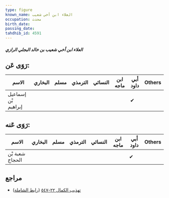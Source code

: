 ```yaml
---
type: figure
known_name: العلاء ابن أخي شعيب
occupation: محدث
birth_date:
passing_date:
tahdhib_id: 4591
---
```

##### العلاء ابن أخي شعيب بن خالد البجلي الرازي

## رَوَى عَن:
| الاسم               | البخاري | مسلم | الترمذي | النسائي | ابن ماجه | أبي داود | Others |
| ------------------- | ------- | ---- | ------- | ------- | -------- | -------- | ------ |
| إسماعيل بْن إبراهيم |         |      |         |         |          | ✔        |        |
## رَوَى عَنه:
| الاسم           | البخاري | مسلم | الترمذي | النسائي | ابن ماجه | أبي داود | Others |
| --------------- | ------- | ---- | ------- | ------- | -------- | -------- | ------ |
| شعبة بْن الحجاج |         |      |         |         |          | ✔        |        |
## مراجع
- [تهذيب الكمال ٢٢-٥٤٧](obsidian://open?vault=Tahdhib-al-Kamal&file=Figures/٤٥٩١-العلاء%20ابن%20أخي%20شعيب%20بن%20خالد%20البجلي%20الرازي) ([رابط الشاملة](https://shamela.ws/book/3722/11800))